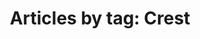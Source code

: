 ---
layout: blog_by_tag
title: 'Articles by tag: Crest'
tag: crest 
permalink: /logospotter/crest/
---